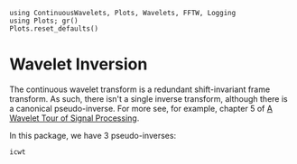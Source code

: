 ```@setup invEx
using ContinuousWavelets, Plots, Wavelets, FFTW, Logging
using Plots; gr()
Plots.reset_defaults()
```
# Wavelet Inversion #
The continuous wavelet transform is a redundant shift-invariant frame transform. As such, there isn't a single inverse transform, although there is a canonical pseudo-inverse. For more see, for example, chapter 5 of [A Wavelet Tour of Signal Processing](https://wavelet-tour.github.io/).

In this package, we have 3 pseudo-inverses:
```@docs
icwt
```
